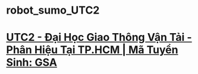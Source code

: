 # robot_sumo_UTC2
# [UTC2 - Đại Học Giao Thông Vận Tải - Phân Hiệu Tại TP.HCM | Mã Tuyển Sinh: GSA](https://utc2.edu.vn)